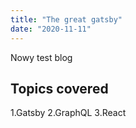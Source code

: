 ```yaml
---
title: "The great gatsby"
date: "2020-11-11"
---
```


Nowy test blog 

## Topics covered

1.Gatsby
2.GraphQL
3.React